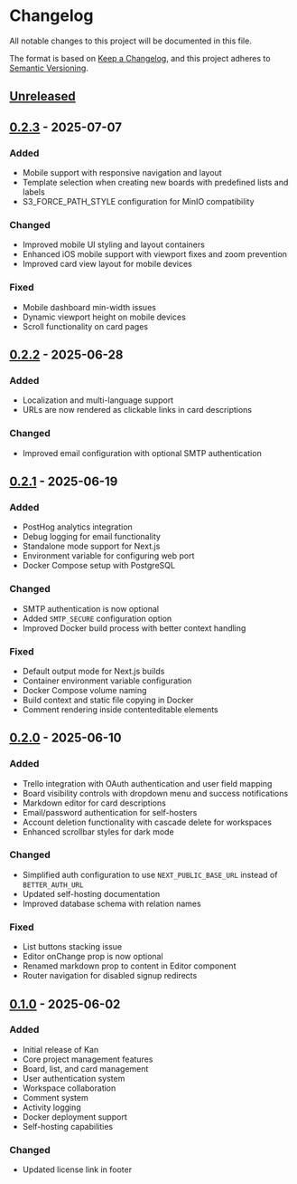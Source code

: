 # Changelog

All notable changes to this project will be documented in this file.

The format is based on [Keep a Changelog](https://keepachangelog.com/en/1.0.0/),
and this project adheres to [Semantic Versioning](https://semver.org/spec/v2.0.0.html).

## [Unreleased](https://github.com/kanbn/kan/compare/v0.2.3...HEAD)

## [0.2.3](https://github.com/kanbn/kan/compare/v0.2.2...v0.2.3) - 2025-07-07

### Added

- Mobile support with responsive navigation and layout
- Template selection when creating new boards with predefined lists and labels
- S3_FORCE_PATH_STYLE configuration for MinIO compatibility

### Changed

- Improved mobile UI styling and layout containers
- Enhanced iOS mobile support with viewport fixes and zoom prevention
- Improved card view layout for mobile devices

### Fixed

- Mobile dashboard min-width issues
- Dynamic viewport height on mobile devices
- Scroll functionality on card pages

## [0.2.2](https://github.com/kanbn/kan/compare/v0.2.1...v0.2.2) - 2025-06-28

### Added

- Localization and multi-language support
- URLs are now rendered as clickable links in card descriptions

### Changed

- Improved email configuration with optional SMTP authentication

## [0.2.1](https://github.com/kanbn/kan/compare/v0.2.0...v0.2.1) - 2025-06-19

### Added

- PostHog analytics integration
- Debug logging for email functionality
- Standalone mode support for Next.js
- Environment variable for configuring web port
- Docker Compose setup with PostgreSQL

### Changed

- SMTP authentication is now optional
- Added `SMTP_SECURE` configuration option
- Improved Docker build process with better context handling

### Fixed

- Default output mode for Next.js builds
- Container environment variable configuration
- Docker Compose volume naming
- Build context and static file copying in Docker
- Comment rendering inside contenteditable elements

## [0.2.0](https://github.com/kanbn/kan/compare/v0.1.0...v0.2.0) - 2025-06-10

### Added

- Trello integration with OAuth authentication and user field mapping
- Board visibility controls with dropdown menu and success notifications
- Markdown editor for card descriptions
- Email/password authentication for self-hosters
- Account deletion functionality with cascade delete for workspaces
- Enhanced scrollbar styles for dark mode

### Changed

- Simplified auth configuration to use `NEXT_PUBLIC_BASE_URL` instead of `BETTER_AUTH_URL`
- Updated self-hosting documentation
- Improved database schema with relation names

### Fixed

- List buttons stacking issue
- Editor onChange prop is now optional
- Renamed markdown prop to content in Editor component
- Router navigation for disabled signup redirects

## [0.1.0](https://github.com/kanbn/kan/releases/tag/v0.1.0) - 2025-06-02

### Added

- Initial release of Kan
- Core project management features
- Board, list, and card management
- User authentication system
- Workspace collaboration
- Comment system
- Activity logging
- Docker deployment support
- Self-hosting capabilities

### Changed

- Updated license link in footer
